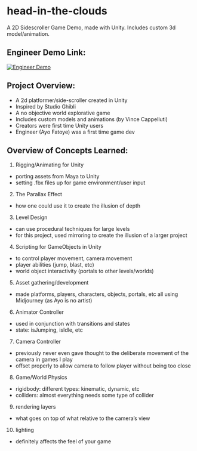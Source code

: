 # head-in-the-clouds
A 2D Sidescroller Game Demo, made with Unity. Includes custom 3d model/animation. 

## Engineer Demo Link: 
[![Engineer Demo]([URL_OF_THE_THUMBNAIL_IMAGE](https://www.google.com/imgres?imgurl=https%3A%2F%2Fupload.wikimedia.org%2Fwikipedia%2Fcommons%2Fthumb%2Fc%2Fc4%2FUnity_2021.svg%2F1200px-Unity_2021.svg.png&tbnid=VEMOJhqL8VCwvM&vet=12ahUKEwjAlp2OjJKBAxUcP94AHadcAIwQMygAegQIARB1..i&imgrefurl=https%3A%2F%2Fen.wikipedia.org%2Fwiki%2FUnity_(game_engine)&docid=zLvecnLGuPTZ-M&w=1200&h=442&q=unity&ved=2ahUKEwjAlp2OjJKBAxUcP94AHadcAIwQMygAegQIARB1))](https://www.youtube.com/watch?v=N1er1x2PS4k)

## Project Overview:
- A 2d platformer/side-scroller created in Unity
- Inspired by Studio Ghibli
- A no objective world explorative game
- Includes custom models and animations (by Vince Cappelluti)
- Creators were first time Unity users
- Engineer (Ayo Fatoye) was a first time game dev

## Overview of Concepts Learned: 
1. Rigging/Animating for Unity
- porting assets from Maya to Unity
- setting .fbx files up for game environment/user input
2. The Parallax Effect
- how one could use it to create the illusion of depth
3. Level Design
- can use procedural techniques for large levels
- for this project, used mirroring to create the illusion of a larger project
4. Scripting for GameObjects in Unity
- to control player movement, camera movement
- player abilities (jump, blast, etc)
- world object interactivity (portals to other levels/worlds)
5. Asset gathering/development
- made platforms, players, characters, objects, portals, etc all using Midjourney (as Ayo is no artist)
6. Animator Controller
- used in conjunction with transitions and states
- state: isJumping, isIdle, etc
7. Camera Controller
- previously never even gave thought to the deliberate movement of the camera in games I play
- offset properly to allow camera to follow player without being too close
8. Game/World Physics
- rigidbody: different types: kinematic, dynamic, etc
- colliders: almost everything needs some type of collider
9. rendering layers
- what goes on top of what relative to the camera’s view
10. lighting
- definitely affects the feel of your game

